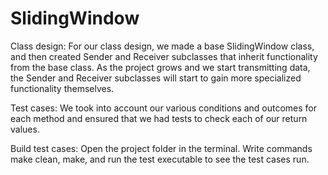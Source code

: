 # SlidingWindow
Class design: For our class design, we made a base SlidingWindow class, and then created Sender and Receiver subclasses that inherit functionality from the base class. As the project grows and we start transmitting data, the Sender and Receiver subclasses will start to gain more specialized functionality themselves.

Test cases: We took into account our various conditions and outcomes for each method and ensured that we had tests to check each of our return values.

Build test cases: Open the project folder in the terminal. Write commands make clean, make, and run the test executable to see the test cases run.